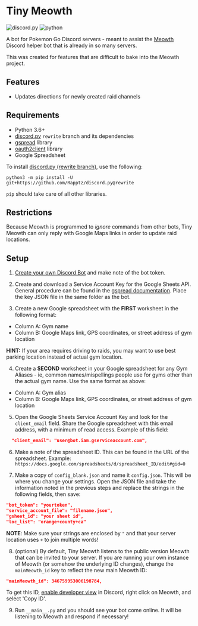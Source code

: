 # Tiny Meowth
![discord.py](https://img.shields.io/badge/discord.py-v1.0.0a-green.svg)
![python](https://img.shields.io/badge/python-3.6-blue.svg)

A bot for Pokemon Go Discord servers - meant to assist the [Meowth](https://github.com/FoglyOgly/Meowth) Discord helper bot that is already in so many servers.

This was created for features that are difficult to bake into the Meowth project.

## Features
- Updates directions for newly created raid channels

## Requirements
- Python 3.6+
- [discord.py](https://github.com/Rapptz/discord.py/tree/rewrite) `rewrite` branch and its dependencies
- [gspread](https://github.com/burnash/gspread) library
- [oauth2client](https://github.com/google/oauth2client/) library
- Google Spreadsheet

To install [discord.py (rewrite branch)](https://github.com/Rapptz/discord.py/tree/rewrite), use the following:
```
python3 -m pip install -U git+https://github.com/Rapptz/discord.py@rewrite
```
`pip` should take care of all other libraries.

## Restrictions
Because Meowth is programmed to _ignore_ commands from other bots, Tiny Meowth can only reply with Google Maps links in order to update raid locations.

## Setup
1. [Create your own Discord Bot](https://discordapp.com/developers/applications/me) and make note of the bot token.

2. Create and download a Service Account Key for the Google Sheets API. General procedure can be found in the [gspread documentation](http://gspread.readthedocs.io/en/latest/oauth2.html). Place the key JSON file in the same folder as the bot.

3. Create a new Google spreadsheet with the **FIRST** worksheet in the following format:
  - Column A: Gym name
  - Column B: Google Maps link, GPS coordinates, or street address of gym location

**HINT:** If your area requires driving to raids, you may want to use best parking location instead of actual gym location.

4. Create a **SECOND** worksheet in your Google spreadsheet for any Gym Aliases - ie, common names/mispellings people use for gyms other than the actual gym name. Use the same format as above:
  - Column A: Gym alias
  - Column B: Google Maps link, GPS coordinates, or street address of gym location

5. Open the Google Sheets Service Account Key and look for the `client_email` field. Share the Google spreadsheet with this email address, with a minimum of read access. Example of this field:
```json
  "client_email": "user@bot.iam.gserviceaccount.com",
```

6. Make a note of the spreadsheet ID. This can be found in the URL of the spreadsheet. Example:
`https://docs.google.com/spreadsheets/d/spreadsheet_ID/edit#gid=0`

7. Make a copy of `config_blank.json` and name it `config.json`. This will be where you change your settings. Open the JSON file and take the information noted in the previous steps and replace the strings in the following fields, then save:

```json
"bot_token": "yourtoken",
"service_account_file": "filename.json",
"gsheet_id": "your sheet id",
"loc_list": "orange+county+ca"
```
**NOTE**: Make sure your strings are enclosed by `"` and that your server location uses `+` to join multiple words!

8. (optional) By default, Tiny Meowth listens to the public version Meowth that can be invited to your server. If you are running your own instance of Meowth (or somehow the underlying ID changes), change the `mainMeowth_id` key to reflect the new main Meowth ID:

```json
"mainMeowth_id": 346759953006198784,
```
To get this ID, [enable developer view](https://support.discordapp.com/hc/en-us/articles/206346498-Where-can-I-find-my-User-Server-Message-ID-) in Discord, right click on Meowth, and select 'Copy ID'.

9. Run `__main__.py` and you should see your bot come online. It will be listening to Meowth and respond if necessary!
